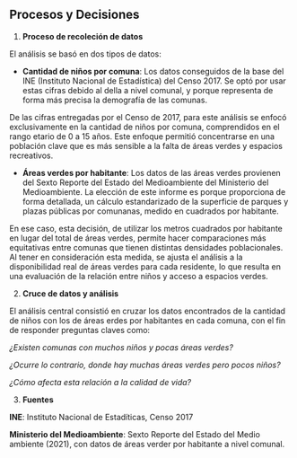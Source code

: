 ## Procesos y Decisiones

1. **Proceso de recoleción de datos**

El análisis se basó en dos tipos de datos: 

- **Cantidad de niños por comuna**:
Los datos conseguidos de la base del INE (Instituto Nacional de Estadística) del Censo 2017. Se optó por usar estas cifras debido al della a nivel comunal, y porque representa de forma más precisa la demografía de las comunas.

De las cifras entregadas por el Censo de 2017, para este análisis se enfocó exclusivamente en la cantidad de niños por comuna, comprendidos en el rango etario de 0 a 15 años. Este enfoque permitió concentrarse en una población clave que es más sensible a la falta de áreas verdes y espacios recreativos. 

- **Áreas verdes por habitante**: 
Los datos de las áreas verdes provienen del Sexto Reporte del Estado del Medioambiente del Ministerio del Medioambiente. La elección de este informe es porque proporciona de forma detallada, un cálculo estandarizado de la superficie de parques y plazas públicas por comunanas, medido en cuadrados por habitante. 

En ese caso, esta decisión, de utilizar los metros cuadrados por habitante en lugar del total de áreas verdes, permite hacer comparaciones más equitativas entre comunas que tienen distintas densidades poblacionales. Al tener en consideración esta medida, se ajusta el análisis a la disponibilidad real de áreas verdes para cada residente, lo que resulta en una evaluación de la relación entre niños y acceso a espacios verdes.

2. **Cruce de datos y análisis**

El análisis central consistió en cruzar los datos encontrados de la cantidad de niños con los de áreas erdes por habitantes en cada comuna, con el fin de responder preguntas claves como: 

_¿Existen comunas con muchos niños y pocas áreas verdes?_

_¿Ocurre lo contrario, donde hay muchas áreas verdes pero pocos niños?_

_¿Cómo afecta esta relación a la calidad de vida?_


3. **Fuentes**

**INE**: Instituto Nacional de Estadíticas, Censo 2017

**Ministerio del Medioambiente**: Sexto Reporte del Estado del Medio ambiente (2021), con datos de áreas verder por habitante a nivel comunal. 



